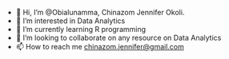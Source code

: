 - 👋 Hi, I’m @Obialunamma, Chinazom Jennifer Okoli.
- 👀 I’m interested in Data Analytics
- 🌱 I’m currently learning R programming
- 💞️ I’m looking to collaborate on any resource on Data Analytics
- 📫 How to reach me chinazom.jennifer@gmail.com

<!---
Obialunamma/Obialunamma is a ✨ special ✨ repository because its `README.md` (this file) appears on your GitHub profile.
You can click the Preview link to take a look at your changes.
--->

